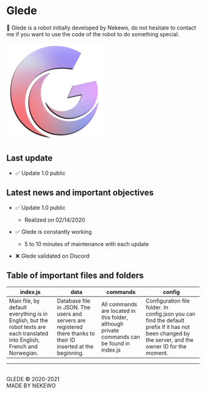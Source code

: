 # Glede
🤖 Glede is a robot initially developed by Nekewo, do not hesitate to contact me if you want to use the code of the robot to do something special.<br/>

![glede](./images/glede.png)

## Last update

- ✅ Update 1.0 public

## Latest news and important objectives

- ✅ Update 1.0 public
    - Realized on 02/14/2020

- ✅ Glede is constantly working
    - 5 to 10 minutes of maintenance with each update
- ❌ Glede validated on Discord

## Table of important files and folders
index.js | data | commands | config
------------ | ------------- | ------------ | -------------
Main file, by default everything is in English, but the robot texts are each translated into English, French and Norwegian. | Database file in JSON. The users and servers are registered there thanks to their ID inserted at the beginning. | All commands are located in this folder, although private commands can be found in index.js | Configuration file folder. In config.json you can find the default prefix if it has not been changed by the server, and the owner ID for the moment.

---------
<br/>
GLEDE © 2020-2021<br/>
MADE BY NEKEWO